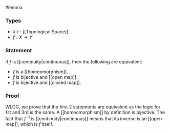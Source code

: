#lemma
### Types
- `X` `Y` : [[Topological Space]] 
- $f : X \to Y$
### Statement
If $f$ is [[continuity|continuous]], then the following are equivalent:
- $f$ is a [[homeomorphism]].
- $f$ is bijective and [[open map]].
- $f$ is bijective and [[closed map]].
### Proof

WLOG, we prove that the first 2 statements are equivalent as the logic for 1st and 3rd is the same. A [[homeomorphism]] by definition is bijective. The fact that $f^{-1}$ is [[continuity|continuous]] means that its inverse is an [[open map]], which is $f$ itself.